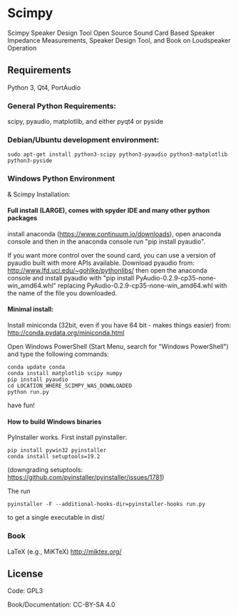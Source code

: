 # Scimpy
Scimpy Speaker Design Tool
Open Source Sound Card Based Speaker Impedance Measurements, Speaker Design Tool, and Book on Loudspeaker Operation

## Requirements
Python 3, Qt4, PortAudio

### General Python Requirements:

scipy, pyaudio, matplotlib, and either pyqt4 or pyside

### Debian/Ubuntu development environment:

```
sudo apt-get install python3-scipy python3-pyaudio python3-matplotlib python3-pyside
```

### Windows Python Environment 
& Scimpy Installation:

#### Full install (LARGE), comes with spyder IDE and many other python packages

install anaconda (https://www.continuum.io/downloads), open anaconda console and then in the anaconda console run "pip install pyaudio".

If you want more control over the sound card, you can use a version of pyaudio built with more APIs available. Download pyaudio from:
http://www.lfd.uci.edu/~gohlke/pythonlibs/ then open the anaconda console and install pyaudio
with "pip install PyAudio-0.2.9-cp35-none-win_amd64.whl"
replacing PyAudio-0.2.9-cp35-none-win_amd64.whl with the name of the file you downloaded.

#### Minimal install:

Install miniconda (32bit, even if you have 64 bit - makes things easier) from:
http://conda.pydata.org/miniconda.html

Open Windows PowerShell (Start Menu, search for "Windows PowerShell") and type the following commands:

```
conda update conda
conda install matplotlib scipy numpy
pip install pyaudio
cd LOCATION_WHERE_SCIMPY_WAS_DOWNLOADED
python run.py
```

have fun!

#### How to build Windows binaries

PyInstaller works. First install pyinstaller:

```
pip install pywin32 pyinstaller
conda install setuptools=19.2
```

(downgrading setuptools: https://github.com/pyinstaller/pyinstaller/issues/1781)

The run

```
pyinstaller -F --additional-hooks-dir=pyinstaller-hooks run.py
```

to get a single executable in dist/



### Book
LaTeX (e.g., MiKTeX)
http://miktex.org/

## License
Code: GPL3

Book/Documentation: CC-BY-SA 4.0
